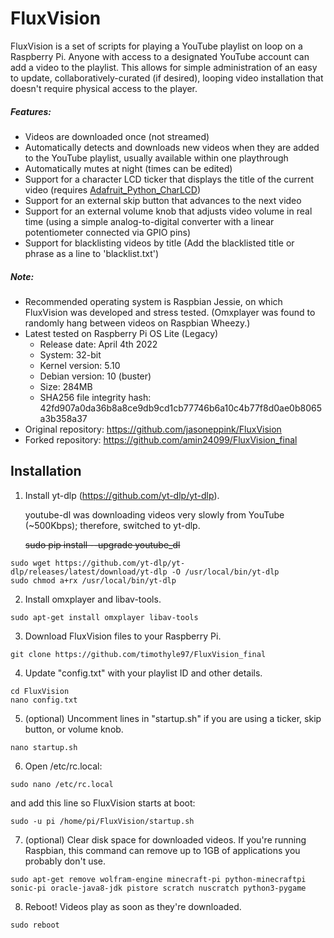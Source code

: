 # FluxVision
FluxVision is a set of scripts for playing a YouTube playlist on loop on a Raspberry Pi. Anyone with access to a designated YouTube account can add a video to the playlist. This allows for simple administration of an easy to update, collaboratively-curated (if desired), looping video installation that doesn't require physical access to the player.

##### Features:
* Videos are downloaded once (not streamed)
* Automatically detects and downloads new videos when they are added to the YouTube playlist, usually available within one playthrough
* Automatically mutes at night (times can be edited)
* Support for a character LCD ticker that displays the title of the current video (requires [Adafruit_Python_CharLCD](https://github.com/adafruit/Adafruit_Python_CharLCD))
* Support for an external skip button that advances to the next video
* Support for an external volume knob that adjusts video volume in real time (using a simple analog-to-digital converter with a linear potentiometer connected via GPIO pins)
* Support for blacklisting videos by title (Add the blacklisted title or phrase as a line to 'blacklist.txt')

##### Note:
* Recommended operating system is Raspbian Jessie, on which FluxVision was developed and stress tested. (Omxplayer was found to randomly hang between videos on Raspbian Wheezy.)
* Latest tested on Raspberry Pi OS Lite (Legacy)
  * Release date: April 4th 2022
  * System: 32-bit
  * Kernel version: 5.10
  * Debian version: 10 (buster)
  * Size: 284MB
  * SHA256 file integrity hash: 42fd907a0da36b8a8ce9db9cd1cb77746b6a10c4b77f8d0ae0b8065a3b358a37
* Original repository: https://github.com/jasoneppink/FluxVision
* Forked repository: https://github.com/amin24099/FluxVision_final

## Installation

1. Install yt-dlp (https://github.com/yt-dlp/yt-dlp).

   youtube-dl was downloading videos very slowly from YouTube (~500Kbps); therefore, switched to yt-dlp. 


    ~~sudo pip install --upgrade youtube_dl~~
  ```
  sudo wget https://github.com/yt-dlp/yt-dlp/releases/latest/download/yt-dlp -O /usr/local/bin/yt-dlp
  sudo chmod a+rx /usr/local/bin/yt-dlp
  ```
2. Install omxplayer and libav-tools.

  ```
  sudo apt-get install omxplayer libav-tools
  ```
3. Download FluxVision files to your Raspberry Pi.

  ```
  git clone https://github.com/timothyle97/FluxVision_final
  ```
4. Update "config.txt" with your playlist ID and other details.

  ```
  cd FluxVision
  nano config.txt
  ```
5. (optional) Uncomment lines in "startup.sh" if you are using a ticker, skip button, or volume knob.

  ```
  nano startup.sh
  ```
6. Open /etc/rc.local:

  ```
  sudo nano /etc/rc.local
  ```
  and add this line so FluxVision starts at boot:

  ```
  sudo -u pi /home/pi/FluxVision/startup.sh
  ```
7. (optional) Clear disk space for downloaded videos. If you're running Raspbian, this command can remove up to 1GB of applications you probably don't use.

  ```
  sudo apt-get remove wolfram-engine minecraft-pi python-minecraftpi sonic-pi oracle-java8-jdk pistore scratch nuscratch python3-pygame
  ```
8. Reboot! Videos play as soon as they're downloaded.

  ```
  sudo reboot
  ```
